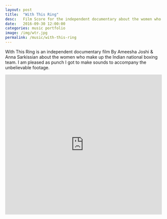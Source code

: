 ```yaml
---
layout: post
title:  "With This Ring"
desc:   Film Score for the independent documentary about the women who make up the Indian national boxing team.
date:   2016-09-30 12:00:00
categories: music portfolio
image: /img/wtr.jpg
permalink: /music/with-this-ring
---
```

With This Ring is an independent documentary film By Ameesha Joshi & Anna Sarkissian about the women who make up the Indian national boxing team. I am pleased as punch I got to make sounds to accompany the unbelievable footage.

<iframe width="100%" height="450" scrolling="no" frameborder="no" src="https://w.soundcloud.com/player/?url=https%3A//api.soundcloud.com/playlists/264219132%3Fsecret_token%3Ds-bpisy&amp;color=ff5500&amp;auto_play=false&amp;hide_related=false&amp;show_comments=true&amp;show_user=true&amp;show_reposts=false"></iframe>
